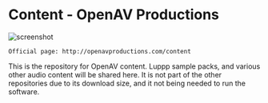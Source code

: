 Content - OpenAV Productions
===============================

![screenshot](https://raw.github.com/harryhaaren/openAV-Content/master/.image/openAVcontent.png "OpenAV Content")

```
Official page: http://openavproductions.com/content
```

This is the repository for OpenAV content.
Luppp sample packs, and various other audio content
will be shared here. It is not part of the other
repositories due to its download size, and it not
being needed to run the software.
